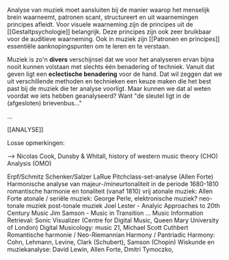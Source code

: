 Analyse van muziek moet aansluiten bij de manier waarop het menselijk brein waarneemt, patronen scant, structureert en uit waarnemingen principes afleidt. 
Voor visuele waarneming zijn de principes uit de [[Gestaltpsychologie]] belangrijk.
Deze principes zijn ook zeer bruikbaar voor de auditieve waarneming.
Ook in muziek zijn [[Patronen en principes]] essentiële aanknopingspunten om te leren en te verstaan.

Muziek is zo'n **divers** verschijnsel dat we voor het analyseren ervan bijna nooit kunnen volstaan met slechts één benadering of techniek. Vanuit dat geven ligt een **eclectische benadering** voor de hand. Dat wil zeggen dat we uit verschillende methoden en technieken een keuze maken die het best past bij de muziek die ter analyse voorligt. Maar kunnen we dat al weten voordat we iets hebben geanalyseerd? Want "de sleutel ligt in de (afgesloten) brievenbus..."

...





[[ANALYSE]]


Losse opmerkingen:

--> Nicolas Cook, Dunsby & Whitall, history of western music theory (CHO)
Analysis (OMO)

Erpf/Schmitz
Schenker/Salzer
LaRue 
Pitchclass-set-analyse (Allen Forte)
Harmonische analyse van
majeur-/mineurtonaliteit in de periode 1680-1810
romantische harmonie en tonaliteit (vanaf 1810)
vrij atonale muziek: Allen Forte
atonale / seriële muziek: George Perle, 
elektronische muziek?
neo-tonale muziek
post-tonale muziek
Joel Lester - Analyic Approaches to  20th Century Music
Jim Samson - Music in Transition
...
Music Information Retrieval: Sonic Visualizer (Centre for Digital Music, Queen Mary University of London)
Digital Musicology: music 21, Michael Scott Cuthbert
Romantische harmonie / Neo-Riemannian Harmony / Pantriadic Harmony: Cohn, Lehmann, Levine, Clark (Schubert), Samson (Chopin)
Wiskunde en muziekanalyse: David Lewin, Allen Forte, Dmitri Tymoczko, 